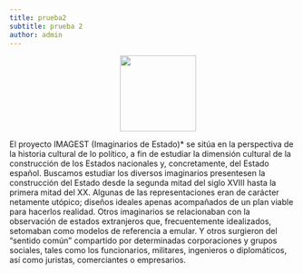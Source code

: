 ```yaml
---
title: prueba2
subtitle: prueba 2
author: admin
---
```

<p style="margin-left: 20px; text-align: center;"><span></span><img src="/assets/img/blog/lucia-moreno-pacheco.jpg" alt="" style="font-size: 14px; width: 134px; background-color: initial;"></p><p>
	El proyecto IMAGEST (Imaginarios de Estado)* se sitúa en la perspectiva de la historia cultural de lo político, a fin de estudiar la dimensión cultural de la construcción de los Estados nacionales y, concretamente, del Estado español. Buscamos estudiar los diversos imaginarios presentesen la construcción del Estado desde la segunda mitad del siglo XVIII hasta la primera mitad del XX. Algunas de las representaciones eran de carácter netamente utópico;  diseños  ideales apenas acompañados de un  plan viable  para  hacerlos realidad. Otros imaginarios se relacionaban con la observación de estados extranjeros que, frecuentemente idealizados, setomaban como modelos de referencia a emular. Y otros surgieron del “sentido común” compartido por determinadas corporaciones y grupos sociales, tales como los funcionarios, militares, ingenieros o diplomáticos, así como juristas, comerciantes o empresarios.</p>